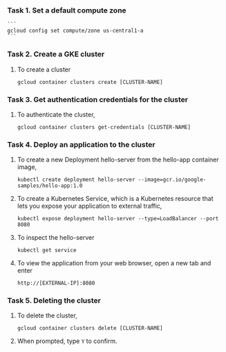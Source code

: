 ### Task 1. Set a default compute zone
	```
	gcloud config set compute/zone us-central1-a
	```

### Task 2. Create a GKE cluster
1. To create a cluster
	```
	gcloud container clusters create [CLUSTER-NAME]
	```

### Task 3. Get authentication credentials for the cluster
1. To authenticate the cluster,
	```
	gcloud container clusters get-credentials [CLUSTER-NAME]
	```

### Task 4. Deploy an application to the cluster
1. To create a new Deployment hello-server from the hello-app container image,
	```
	kubectl create deployment hello-server --image=gcr.io/google-samples/hello-app:1.0
	```
2. To create a Kubernetes Service, which is a Kubernetes resource that lets you expose your application to external traffic,
	```
	kubectl expose deployment hello-server --type=LoadBalancer --port 8080
	```
3. To inspect the hello-server
	```
	kubectl get service
	```
4. To view the application from your web browser, open a new tab and enter
	```
	http://[EXTERNAL-IP]:8080
	```

### Task 5. Deleting the cluster
1. To delete the cluster,
	```
	gcloud container clusters delete [CLUSTER-NAME]
	```
2. When prompted, type ```Y``` to confirm.
